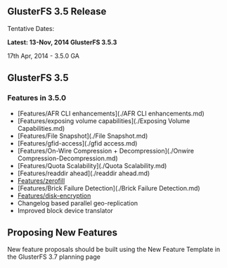 GlusterFS 3.5 Release
---------------------

Tentative Dates:

<Strong>Latest: 13-Nov, 2014 GlusterFS 3.5.3 </Strong>

17th Apr, 2014 - 3.5.0 GA

GlusterFS 3.5
-------------

### Features in 3.5.0

-   [Features/AFR CLI enhancements](./AFR CLI enhancements.md)
-   [Features/exposing volume capabilities](./Exposing Volume Capabilities.md)
-   [Features/File Snapshot](./File Snapshot.md)
-   [Features/gfid-access](./gfid access.md)
-   [Features/On-Wire Compression + Decompression](./Onwire Compression-Decompression.md)
-   [Features/Quota Scalability](./Quota Scalability.md)
-   [Features/readdir ahead](./readdir ahead.md)
-   [Features/zerofill](./Zerofill.md)
-   [Features/Brick Failure Detection](./Brick Failure Detection.md)
-   [Features/disk-encryption](./Disk-Encryption.md)
-   Changelog based parallel geo-replication
-   Improved block device translator

Proposing New Features
----------------------

New feature proposals should be built using the New Feature Template in
the GlusterFS 3.7 planning page
